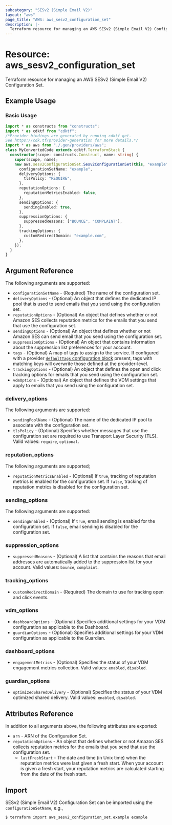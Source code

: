 ```yaml
---
subcategory: "SESv2 (Simple Email V2)"
layout: "aws"
page_title: "AWS: aws_sesv2_configuration_set"
description: |-
  Terraform resource for managing an AWS SESv2 (Simple Email V2) Configuration Set.
---
```


# Resource: aws_sesv2_configuration_set

Terraform resource for managing an AWS SESv2 (Simple Email V2) Configuration Set.

## Example Usage

### Basic Usage

```typescript
import * as constructs from "constructs";
import * as cdktf from "cdktf";
/*Provider bindings are generated by running cdktf get.
See https://cdk.tf/provider-generation for more details.*/
import * as aws from "./.gen/providers/aws";
class MyConvertedCode extends cdktf.TerraformStack {
  constructor(scope: constructs.Construct, name: string) {
    super(scope, name);
    new aws.sesv2ConfigurationSet.Sesv2ConfigurationSet(this, "example", {
      configurationSetName: "example",
      deliveryOptions: {
        tlsPolicy: "REQUIRE",
      },
      reputationOptions: {
        reputationMetricsEnabled: false,
      },
      sendingOptions: {
        sendingEnabled: true,
      },
      suppressionOptions: {
        suppressedReasons: ["BOUNCE", "COMPLAINT"],
      },
      trackingOptions: {
        customRedirectDomain: "example.com",
      },
    });
  }
}

```

## Argument Reference

The following arguments are supported:

* `configurationSetName` - (Required) The name of the configuration set.
* `deliveryOptions` - (Optional) An object that defines the dedicated IP pool that is used to send emails that you send using the configuration set.
* `reputationOptions` - (Optional) An object that defines whether or not Amazon SES collects reputation metrics for the emails that you send that use the configuration set.
* `sendingOptions` - (Optional) An object that defines whether or not Amazon SES can send email that you send using the configuration set.
* `suppressionOptions` - (Optional) An object that contains information about the suppression list preferences for your account.
* `tags` - (Optional) A map of tags to assign to the service. If configured with a provider [`defaultTags` configuration block](https://registry.terraform.io/providers/hashicorp/aws/latest/docs#default_tags-configuration-block) present, tags with matching keys will overwrite those defined at the provider-level.
* `trackingOptions` - (Optional) An object that defines the open and click tracking options for emails that you send using the configuration set.
* `vdmOptions` - (Optional) An object that defines the VDM settings that apply to emails that you send using the configuration set.

### delivery_options

The following arguments are supported:

* `sendingPoolName` - (Optional) The name of the dedicated IP pool to associate with the configuration set.
* `tlsPolicy` - (Optional) Specifies whether messages that use the configuration set are required to use Transport Layer Security (TLS). Valid values: `require`, `optional`.

### reputation_options

The following arguments are supported;

* `reputationMetricsEnabled` - (Optional) If `true`, tracking of reputation metrics is enabled for the configuration set. If `false`, tracking of reputation metrics is disabled for the configuration set.

### sending_options

The following arguments are supported:

* `sendingEnabled` - (Optional) If `true`, email sending is enabled for the configuration set. If `false`, email sending is disabled for the configuration set.

### suppression_options

* `suppressedReasons` - (Optional) A list that contains the reasons that email addresses are automatically added to the suppression list for your account. Valid values: `bounce`, `complaint`.

### tracking_options

* `customRedirectDomain` - (Required) The domain to use for tracking open and click events.

### vdm_options

* `dashboardOptions` - (Optional) Specifies additional settings for your VDM configuration as applicable to the Dashboard.
* `guardianOptions` - (Optional) Specifies additional settings for your VDM configuration as applicable to the Guardian.

### dashboard_options

* `engagementMetrics` - (Optional) Specifies the status of your VDM engagement metrics collection. Valid values: `enabled`, `disabled`.

### guardian_options

* `optimizedSharedDelivery` - (Optional) Specifies the status of your VDM optimized shared delivery. Valid values: `enabled`, `disabled`.

## Attributes Reference

In addition to all arguments above, the following attributes are exported:

* `arn` - ARN of the Configuration Set.
* `reputationOptions` - An object that defines whether or not Amazon SES collects reputation metrics for the emails that you send that use the configuration set.
    * `lastFreshStart` - The date and time (in Unix time) when the reputation metrics were last given a fresh start. When your account is given a fresh start, your reputation metrics are calculated starting from the date of the fresh start.

## Import

SESv2 (Simple Email V2) Configuration Set can be imported using the `configurationSetName`, e.g.,

```
$ terraform import aws_sesv2_configuration_set.example example
```

<!-- cache-key: cdktf-0.17.0-pre.15 input-4eba45fdebda4fdcdb6d9bb9db6d49afe54375895db66e9a39ad4bf752565a26 -->
